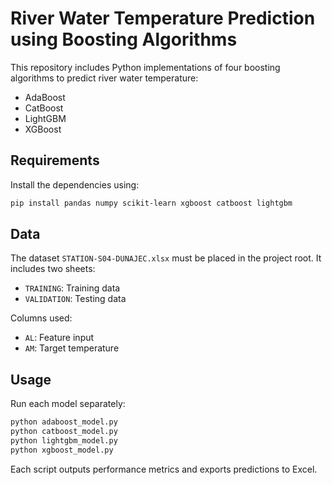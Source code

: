 
# River Water Temperature Prediction using Boosting Algorithms

This repository includes Python implementations of four boosting algorithms to predict river water temperature:

- AdaBoost
- CatBoost
- LightGBM
- XGBoost

## Requirements

Install the dependencies using:

```bash
pip install pandas numpy scikit-learn xgboost catboost lightgbm
```

## Data

The dataset `STATION-S04-DUNAJEC.xlsx` must be placed in the project root. It includes two sheets:
- `TRAINING`: Training data
- `VALIDATION`: Testing data

Columns used:
- `AL`: Feature input
- `AM`: Target temperature

## Usage

Run each model separately:

```bash
python adaboost_model.py
python catboost_model.py
python lightgbm_model.py
python xgboost_model.py
```

Each script outputs performance metrics and exports predictions to Excel.

